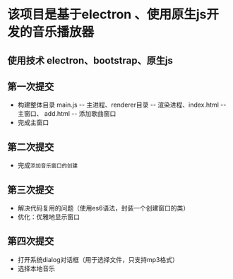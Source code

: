 # 该项目是基于electron 、使用原生js开发的音乐播放器

## 使用技术 electron、bootstrap、原生js

## 第一次提交
+ 构建整体目录  main.js -- 主进程、renderer目录 -- 渲染进程、index.html -- 主窗口、  add.html -- 添加歌曲窗口 
+ 完成主窗口

## 第二次提交
+ 完成`添加音乐窗口的创建`

## 第三次提交
+ 解决代码复用的问题（使用es6语法，封装一个创建窗口的类）
+ 优化：优雅地显示窗口

## 第四次提交
+ 打开系统dialog对话框（用于选择文件，只支持mp3格式）
+ 选择本地音乐
